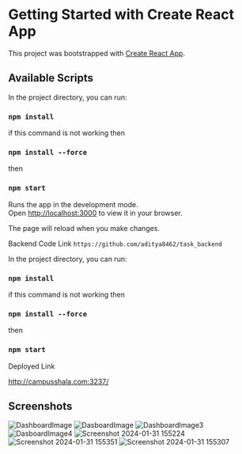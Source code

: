 # Getting Started with Create React App

This project was bootstrapped with [Create React App](https://github.com/facebook/create-react-app).

## Available Scripts

In the project directory, you can run:
### `npm install` 

if this command is not working then 
### `npm install --force`

then
### `npm start`

Runs the app in the development mode.\
Open [http://localhost:3000](http://localhost:3000) to view it in your browser.

The page will reload when you make changes.

Backend Code Link `https://github.com/aditya8462/task_backend`

In the project directory, you can run:
### `npm install` 

if this command is not working then 
### `npm install --force`

then
### `npm start`

Deployed Link

http://campusshala.com:3237/

## Screenshots
![DashboardImage](https://github.com/aditya8462/task_frontend/assets/93572760/c9294a6c-3b17-48e8-b658-79699b3671cb)
![DasboardImage](https://github.com/aditya8462/task_frontend/assets/93572760/1c5bcd6a-5f48-453d-99f3-2be84121ddc2)
![DashboardImage3](https://github.com/aditya8462/task_frontend/assets/93572760/ba52d072-d289-40a9-bd11-d730e0d552d6)
![DasboardImage4](https://github.com/aditya8462/task_frontend/assets/93572760/a371b120-134a-4114-8eb4-537d996a0b7a)
![Screenshot 2024-01-31 155224](https://github.com/aditya8462/task_frontend/assets/93572760/1f55a5b2-a219-4ecb-8241-e7bb823283ed)
![Screenshot 2024-01-31 155351](https://github.com/aditya8462/task_frontend/assets/93572760/21ffa66f-64b2-4f92-9dab-0a2c3ef44556)
![Screenshot 2024-01-31 155307](https://github.com/aditya8462/task_frontend/assets/93572760/9f5b8a01-92f3-4769-ada3-5ec1eda18c0f)

